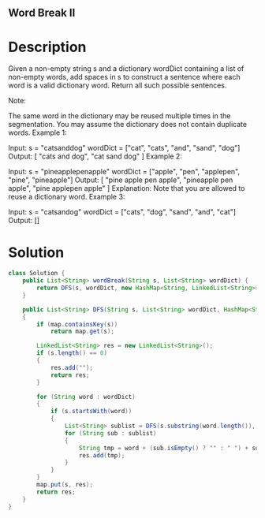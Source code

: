 Word Break II
---

# Description
Given a non-empty string s and a dictionary wordDict containing a list of non-empty words, add spaces in s to construct a sentence where each word is a valid dictionary word. Return all such possible sentences.

Note:

The same word in the dictionary may be reused multiple times in the segmentation.
You may assume the dictionary does not contain duplicate words.
Example 1:

Input:
s = "catsanddog"
wordDict = ["cat", "cats", "and", "sand", "dog"]
Output:
[
  "cats and dog",
  "cat sand dog"
]
Example 2:

Input:
s = "pineapplepenapple"
wordDict = ["apple", "pen", "applepen", "pine", "pineapple"]
Output:
[
  "pine apple pen apple",
  "pineapple pen apple",
  "pine applepen apple"
]
Explanation: Note that you are allowed to reuse a dictionary word.
Example 3:

Input:
s = "catsandog"
wordDict = ["cats", "dog", "sand", "and", "cat"]
Output:
[]


# Solution
```java
class Solution {
    public List<String> wordBreak(String s, List<String> wordDict) {
        return DFS(s, wordDict, new HashMap<String, LinkedList<String>>());
    }

    public List<String> DFS(String s, List<String> wordDict, HashMap<String, LinkedList<String>> map)
    {
        if (map.containsKey(s))
            return map.get(s);

        LinkedList<String> res = new LinkedList<String>();
        if (s.length() == 0)
        {
            res.add("");
            return res;
        }

        for (String word : wordDict)
        {
            if (s.startsWith(word))
            {
                List<String> sublist = DFS(s.substring(word.length()), wordDict, map);
                for (String sub : sublist)
                {
                    String tmp = word + (sub.isEmpty() ? "" : " ") + sub;
                    res.add(tmp);
                }
            }
        }
        map.put(s, res);
        return res;
    }
}
```

